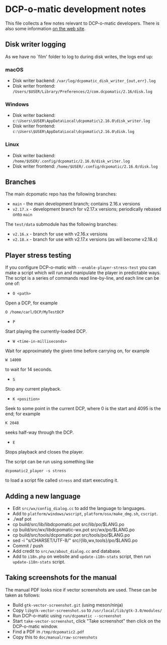 # DCP-o-matic development notes

This file collects a few notes relevant to DCP-o-matic developers.  There is also some information
[on the web site](https://dcpomatic.com/development).


## Disk writer logging

As we have no `film' folder to log to during disk writes, the logs end up:

### macOS

* Disk writer backend: `/var/log/dcpomatic_disk_writer_{out,err}.log`
* Disk writer frontend: `/Users/$USER/Library/Preferences/2/com.dcpomatic/2.16/disk.log`

### Windows

* Disk writer backend: `c:\Users\$USER\AppData\Local\dcpomatic\2.16.0\disk_writer.log`
* Disk writer frontend: `c:\Users\$USER\AppData\Local\dcpomatic\2.16.0\disk.log`

### Linux

* Disk writer backend: `/home/$USER/.config/dcpomatic/2.16.0/disk_writer.log`
* Disk writer frontend: `/home/$USER/.config/dcpomatic/2.16.0/disk.log`


## Branches

The main dcpomatic repo has the following branches:

* `main` - the main development branch; contains 2.16.x versions
* `v2.17.x` - development branch for v2.17.x versions; periodically rebased onto `main`

The `test/data` submodule has the following branches:

* `v2.16.x` - branch for use with v2.16.x versions
* `v2.18.x` - branch for use with v2.17.x versions (as will become v2.18.x)


## Player stress testing

If you configure DCP-o-matic with `--enable-player-stress-test` you can make a script which
will run and manipulate the player in predictable ways.  The script is a series of commands
read line-by-line, and each line can be one of:

* `O <path>`

Open a DCP, for example

```O /home/carl/DCP/MyTestDCP```

* `P`

Start playing the currently-loaded DCP.

* `W <time-in-milliseconds>`

Wait for approximately the given time before carrying on, for example

```W 14000```

to wait for 14 seconds.

* `S`

Stop any current playback.

* `K <position>`

Seek to some point in the current DCP, where 0 is the start and 4095 is the end; for example

```K 2048```

seeks half-way through the DCP.

* `E`

Stops playback and closes the player.

The script can be run using something like

```dcpomatic2_player -s stress```

to load a script file called `stress` and start executing it.


## Adding a new language

- Edit `src/wx/config_dialog.cc` to add the language to languages.
- Add to `platform/windows/wscript`, `platform/osx/make_dmg.sh`, `cscript`.
- ./waf pot
- cp build/src/lib/libdcpomatic.pot src/lib/po/$LANG.po
- cp build/src/wx/libdcpomatic-wx.pot src/wx/po/$LANG.po
- cp build/src/tools/dcpomatic.pot src/tools/po/$LANG.po
- sed -i "s/CHARSET/UTF-8/" src/{lib,wx,tools}/po/$LANG.po
- Commit / push
- Add credit to `src/wx/about_dialog.cc` and database.
- Add to `i18n.php` on website and `update-i18n-stats` script, then run `update-i18n-stats` script.


## Taking screenshots for the manual

The manual PDF looks nice if vector screenshots are used.  These can be taken as follows:

- Build `gtk-vector-screenshot.git` (using meson/ninja)
- Copy `libgtk-vector-screenshot.so` to `/usr/local/lib/gtk-3.0/modules/`
- Run DCP-o-matic using `run/dcpomatic --screenshot`
- Start `take-vector-screenshot`, click "Take screenshot" then click on the DCP-o-matic window.
- Find a PDF in `/tmp/dcpomatic2.pdf`
- Copy this to `doc/manual/raw-screenshots` 
